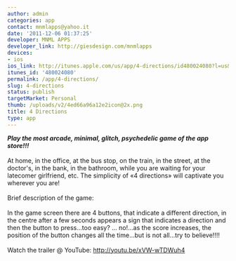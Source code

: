 ```yaml
---
author: admin
categories: app
contact: mnmlapps@yahoo.it
date: '2011-12-06 01:37:25'
developer: MNML APPS
developer_link: http://giesdesign.com/mnmlapps
devices: 
- ios
ios_link: http://itunes.apple.com/us/app/4-directions/id480024080?l=us&ls=1%26mt=8
itunes_id: '480024080'
permalink: /app/4-directions/
slug: 4-directions
status: publish
targetMarket: Personal
thumb: /uploads/v2/4ed66a96a12e2icon@2x.png
title: 4 Directions
type: app
---
```


***Play the most arcade, minimal, glitch, psychedelic game of the app store!!!*** <br />
<br />
At home, in the office, at the bus stop, on the train, in the street, at the doctor's, in the bank, in the bathroom, while you are waiting for your latecomer girlfriend, etc. The simplicity of «4 directions» will captivate you wherever you are! <br />
<br />
Brief description of the game:<br />
<br />
In the game screen there are 4 buttons, that indicate a different direction, in the centre after a few seconds appears a sign that indicates a direction and then the button to press...too easy? ... no!...as the score increases, the position of the button changes all the time...but is not all...try to believe!!!!
<br /><br />
Watch the trailer @ YouTube: http://youtu.be/xVW-wTDWuh4